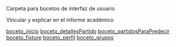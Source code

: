 Carpeta para bocetos de interfaz de usuario

Vincular y explicar en el informe académico

[boceto_inicio](Prototipo_Inicio.png)
[boceto_detallesPartido](Prototipo_DetallesPartido.png)
[boceto_partidosParaPredecir](Prototipo_PartidosParaPredecir.png) 
[boceto_fixture](Prototipo_Fixture.png)
[boceto_perfil](Prototipo_Perfil.png)
[boceto_grupos](Prototipo_Grupos.png)
